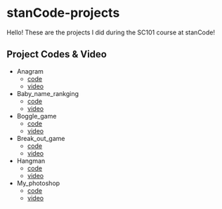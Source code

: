 # stanCode-projects
Hello! These are the projects I did during the SC101 course at stanCode!

## Project Codes & Video
- Anagram
  - [code](https://github.com/jiachien1206/stanCode-projects/blob/main/stanCode_projects/anagram/anagram.py)
  - [video](https://drive.google.com/file/d/1fS443dv2vij4bYRCwcnTFB5-6Ydj5y2l/view?usp=sharing)
- Baby_name_rankging
  - [code](https://github.com/jiachien1206/stanCode-projects/blob/main/stanCode_projects/baby_name_ranking_project/babygraphics.py)
  - [video](https://drive.google.com/file/d/1TVZAjgMczTVhSijUt1DhZrOfkOh0cPAM/view?usp=sharing)
- Boggle_game
  - [code](https://github.com/jiachien1206/stanCode-projects/blob/main/stanCode_projects/boggle_game/boggle.py)
  - [video](https://drive.google.com/file/d/1oQ6mIkYyP8bsY2oRYNMnW-KT-fsPtcF-/view?usp=sharing)
- Break_out_game
  - [code](https://github.com/jiachien1206/stanCode-projects/blob/main/stanCode_projects/break_out_game/breakout.py)
  - [video](https://drive.google.com/file/d/1UAiTmXaL56nwxVLF6az1OpWYNJRVntBK/view?usp=sharing)
- Hangman
  - [code](https://github.com/jiachien1206/stanCode-projects/blob/main/stanCode_projects/hangman_game/hangman.py)
  - [video](https://drive.google.com/file/d/1AF_oEugAQmu2Uh661iVH2DIJ5NRpYZCO/view?usp=sharing)
- My_photoshop
  - [code](https://github.com/jiachien1206/stanCode-projects/blob/main/stanCode_projects/my_photoshop/stanCodoshop.py)
  - [video](https://drive.google.com/file/d/1-kYMbxt5q0zR_KCIsuttBcOsyTA7V_H4/view?usp=sharing)
